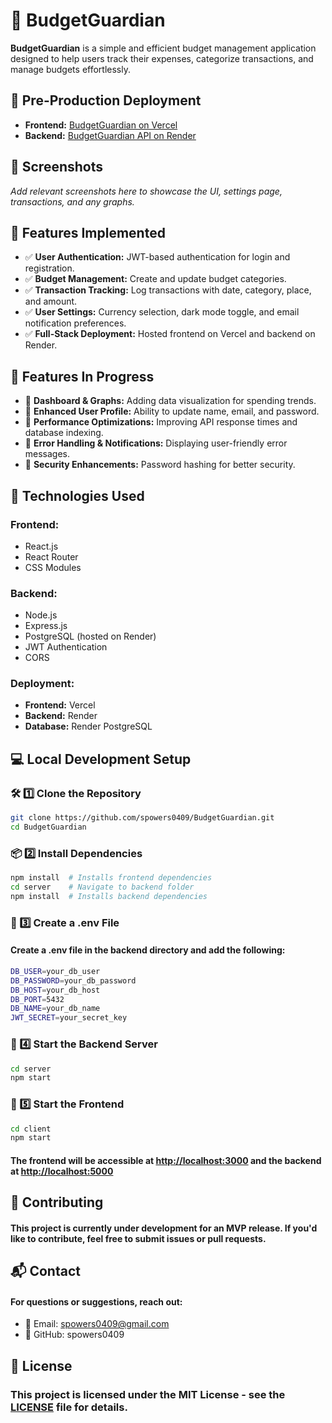 # 🏦 BudgetGuardian

**BudgetGuardian** is a simple and efficient budget management application designed to help users track their expenses, categorize transactions, and manage budgets effortlessly.

## 🚀 Pre-Production Deployment

- **Frontend:** [BudgetGuardian on Vercel](https://budget-guardian.vercel.app)
- **Backend:** [BudgetGuardian API on Render](https://budgetguardian-backend.onrender.com)

## 📸 Screenshots

*Add relevant screenshots here to showcase the UI, settings page, transactions, and any graphs.*

## 📌 Features Implemented

- ✅ **User Authentication:** JWT-based authentication for login and registration.
- ✅ **Budget Management:** Create and update budget categories.
- ✅ **Transaction Tracking:** Log transactions with date, category, place, and amount.
- ✅ **User Settings:** Currency selection, dark mode toggle, and email notification preferences.
- ✅ **Full-Stack Deployment:** Hosted frontend on Vercel and backend on Render.

## 📌 Features In Progress

- 🚧 **Dashboard & Graphs:** Adding data visualization for spending trends.
- 🚧 **Enhanced User Profile:** Ability to update name, email, and password.
- 🚧 **Performance Optimizations:** Improving API response times and database indexing.
- 🚧 **Error Handling & Notifications:** Displaying user-friendly error messages.
- 🚧 **Security Enhancements:** Password hashing for better security.

## 📂 Technologies Used

### Frontend:
- React.js
- React Router
- CSS Modules

### Backend:
- Node.js
- Express.js
- PostgreSQL (hosted on Render)
- JWT Authentication
- CORS

### Deployment:
- **Frontend:** Vercel
- **Backend:** Render
- **Database:** Render PostgreSQL

## 💻 Local Development Setup

### 🛠 1️⃣ Clone the Repository
```sh
git clone https://github.com/spowers0409/BudgetGuardian.git
cd BudgetGuardian
```

### 📦 2️⃣ Install Dependencies
```sh
npm install  # Installs frontend dependencies
cd server    # Navigate to backend folder
npm install  # Installs backend dependencies
```
### 📝 3️⃣ Create a .env File
####     Create a .env file in the backend directory and add the following:
```sh
DB_USER=your_db_user
DB_PASSWORD=your_db_password
DB_HOST=your_db_host
DB_PORT=5432
DB_NAME=your_db_name
JWT_SECRET=your_secret_key
```
### 🚀 4️⃣ Start the Backend Server
```sh
cd server
npm start
```

### 🎨 5️⃣ Start the Frontend
```sh
cd client
npm start
```
#### The frontend will be accessible at [http://localhost:3000]() and the backend at [http://localhost:5000]()

## 🤝 Contributing
#### This project is currently under development for an MVP release. If you'd like to contribute, feel free to submit issues or pull requests.

## 📬 Contact
#### For questions or suggestions, reach out:
- 📧 Email: spowers0409@gmail.com
- 📌 GitHub: spowers0409

## 📜 License
### This project is licensed under the MIT License - see the [LICENSE](LICENSE) file for details.
























